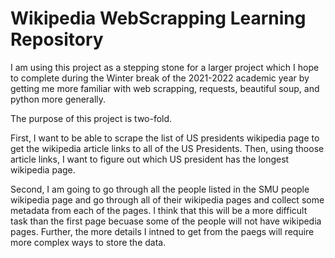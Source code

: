# Wikipedia WebScrapping Learning Repository
I am using this project as a stepping stone for a larger project which I hope to complete during the Winter break of the 2021-2022 academic year by getting me more familiar with web scrapping, requests, beautiful soup, and python more generally. 

The purpose of this project is two-fold. 

First, I want to be able to scrape the list of US presidents wikipedia page to get the wikipedia article links to all of the US Presidents. Then, using thoose article links, I want to figure out which US president has the longest wikipedia page.

Second, I am going to go through all the people listed in the SMU people wikipedia page and go through all of their wikipedia pages and collect some metadata from each of the pages. I think that this will be a more difficult task than the first page becuase some of the people will not have wikipedia pages. Further, the more details I intned to get from the paegs will require more complex ways to store the data. 